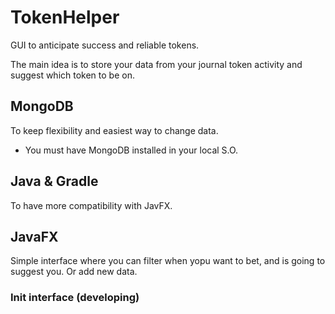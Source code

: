 # TokenHelper
GUI to anticipate success and reliable tokens.

The main idea is to store your data from your journal token activity and suggest which token to be on.

## MongoDB
To keep flexibility and easiest way to change data.
- You must have MongoDB installed in your local S.O.

## Java & Gradle
To have more compatibility with JavFX.

## JavaFX
Simple interface where you can filter when yopu want to bet, and is going to suggest you. Or add new data.

### Init interface (developing)
